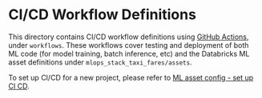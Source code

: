 # CI/CD Workflow Definitions
This directory contains CI/CD workflow definitions using [GitHub Actions](https://docs.github.com/en/actions),
under ``workflows``. These workflows cover testing and deployment of both ML code (for model training, batch inference, etc) and the 
Databricks ML asset definitions under ``mlops_stack_taxi_fares/assets``. 

To set up CI/CD for a new project,
please refer to [ML asset config - set up CI CD](../../mlops_stack_taxi_fares/assets/README.md#set-up-ci-and-cd).
